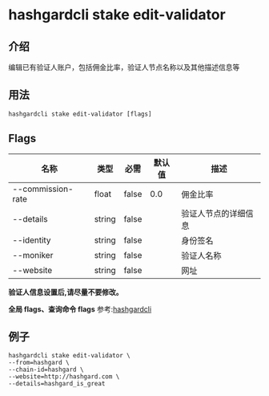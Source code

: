 # hashgardcli stake edit-validator

## 介绍

编辑已有验证人账户，包括佣金比率，验证人节点名称以及其他描述信息等

## 用法

```shell
hashgardcli stake edit-validator [flags]
```

## Flags

| 名称              | 类型   | 必需 | 默认值            | 描述             |
| ----------------- | ------ | -------- | ----------------- | -------------------- |
| --commission-rate | float  | false    | 0.0               | 佣金比率             |
| --details         | string | false    | | 验证人节点的详细信息 |
| --identity        | string | false    | | 身份签名             |
| --moniker         | string | false    | | 验证人名称           |
| --website         | string | false    | | 网址                 |
**验证人信息设置后,请尽量不要修改。**

**全局 flags、查询命令 flags** 参考:[hashgardcli](../README.md)

## 例子

```shell
hashgardcli stake edit-validator \
--from=hashgard \
--chain-id=hashgard \
--website=http://hashgard.com \
--details=hashgard_is_great
```
